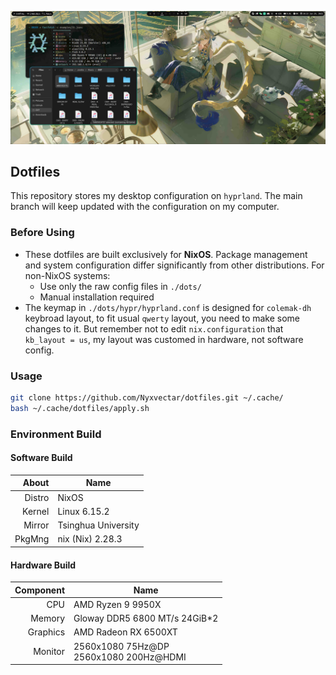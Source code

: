 ![Preview](https://github.com/Nyxvectar/media/blob/main/dotfiles/dotfiles_preview.jpg)

## Dotfiles
This repository stores my desktop configuration on `hyprland`. The main branch will keep updated with the configuration on my computer.

### Before Using
- These dotfiles are built exclusively for **NixOS**. Package management and system configuration differ significantly from other distributions. For non-NixOS systems:
   - Use only the raw config files in `./dots/`
   - Manual installation required
- The keymap in `./dots/hypr/hyprland.conf` is designed for `colemak-dh` keybroad layout, to fit usual `qwerty` layout, you need to make some changes to it. But remember not to edit `nix.configuration` that `kb_layout = us`, my layout was customed in hardware, not software config.

### Usage
```bash
git clone https://github.com/Nyxvectar/dotfiles.git ~/.cache/
bash ~/.cache/dotfiles/apply.sh
```

### Environment Build
#### Software Build
| About | Name |
| --------: | - |
| Distro | NixOS |
| Kernel | Linux 6.15.2 |
| Mirror | Tsinghua University |
| PkgMng | nix (Nix) 2.28.3 |
#### Hardware Build
| Component | Name                                        |
| --------: |---------------------------------------------|
| CPU | AMD Ryzen 9 9950X                           |
| Memory | Gloway DDR5 6800 MT/s 24GiB*2               |
| Graphics | AMD Radeon RX 6500XT                        |
| Monitor | 2560x1080 75Hz@DP <br/> 2560x1080 200Hz@HDMI |